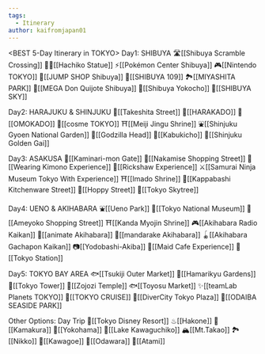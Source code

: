 ```yaml
---
tags:
  - Itinerary
author: kaifromjapan01
---
```


<BEST 5-Day Itinerary in TOKYO>
Day1: SHIBUYA
🛣[[Shibuya Scramble Crossing]]
🐕‍🦺[[Hachiko Statue]]
⚡[[Pokémon Center Shibuya]]
🎮[[Nintendo TOKYO]]
🛒[[JUMP SHOP Shibuya]]
👗[[SHIBUYA 109]]
🏞[[MIYASHITA PARK]]
🛒[[MEGA Don Quijote Shibuya]]
🍺[[Shibuya Yokocho]]
🌃[[SHIBUYA SKY]]

Day2: HARAJUKU & SHINJUKU
🍦[[Takeshita Street]]
🛒[[HARAKADO]]
🛒[[OMOKADO]]
💄[[cosme TOKYO]]
⛩[[Meiji Jingu Shrine]]
⛲[[Shinjuku Gyoen National Garden]]
🦖[[Godzilla Head]]
🍺[[Kabukicho]]
🍺[[Shinjuku Golden Gai]]

Day3: ASAKUSA
🏮[[Kaminari-mon Gate]]
🍘[[Nakamise Shopping Street]]
👘[[Wearing Kimono Experience]]
👨[[Rickshaw Experience]]
⚔[[Samurai Ninja Museum Tokyo With Experience]]
⛩[[Imado Shrine]]
🔪[[Kappabashi Kitchenware Street]]
🍶[[Hoppy Street]]
🗼[[Tokyo Skytree]]

Day4: UENO & AKIHABARA
⛲[[Ueno Park]]
💎[[Tokyo National Museum]]
🛒[[Ameyoko Shopping Street]]
⛩[[Kanda Myojin Shrine]]
🎮[[Akihabara Radio Kaikan]]
🎎[[animate Akihabara]]
🎎[[mandarake Akihabara]]
🪀[[Akihabara Gachapon Kaikan]]
📷[[Yodobashi-Akiba]]
👩[[Maid Cafe Experience]]
🚃[[Tokyo Station]]

Day5: TOKYO BAY AREA
🐟[[Tsukiji Outer Market]]
🌿[[Hamarikyu Gardens]]
🗼[[Tokyo Tower]]
🗼[[Zojozi Temple]]
🐟[[Toyosu Market]]
✨[[teamLab Planets TOKYO]]
🚢[[TOKYO CRUISE]]
🤖[[DiverCity Tokyo Plaza]]
🌉[[ODAIBA SEASIDE PARK]]

Other Options: Day Trip
🏰[[Tokyo Disney Resort]]
♨[[Hakone]]
🌊[[Kamakura]]
🎡[[Yokohama]]
🌊[[Lake Kawaguchiko]]
🏔[[Mt.Takao]]
🏞[[Nikko]]
🔔[[Kawagoe]]
🏯[[Odawara]]
🌊[[Atami]]
